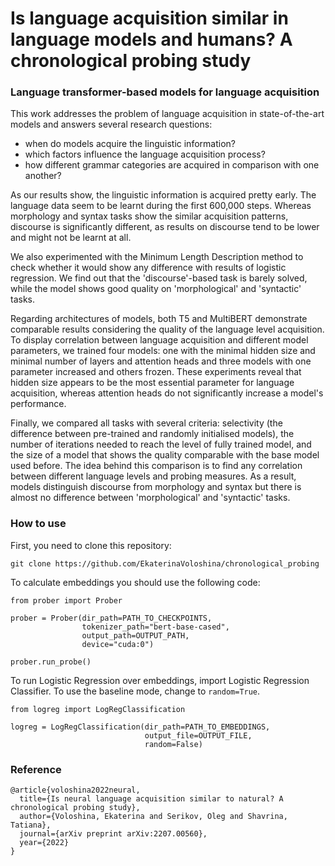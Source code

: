 # Is language acquisition similar in language models and humans? A chronological probing study

### Language transformer-based models for language acquisition

This work addresses the problem of language acquisition in state-of-the-art models and answers several research questions: 
- when do models acquire the linguistic information? 
- which factors influence the language acquisition process?
- how different grammar categories are acquired in comparison with one another?

As our results show, the linguistic information is acquired pretty early. The language data seem to be learnt during the first 600,000 steps. Whereas morphology and syntax tasks show the similar acquisition patterns, discourse is significantly different, as results on discourse tend to be lower and might not be learnt at all.

We also experimented with the Minimum Length Description method to check whether it would show any difference with results of logistic regression. We find out that the 'discourse'-based task is barely solved, while the model shows good quality on 'morphological' and 'syntactic' tasks.


Regarding architectures of models, both T5 and MultiBERT demonstrate comparable results considering the quality of the language level acquisition. To display correlation between language acquisition and different model parameters, we trained four models: one with the minimal hidden size and minimal number of layers and attention heads and three models with one parameter increased and others frozen. These experiments reveal that hidden size appears to be the most essential parameter for language acquisition, whereas attention heads do not significantly increase a model's performance. 

Finally, we compared all tasks with several criteria: selectivity (the difference between pre-trained and randomly initialised models), the number of iterations needed to reach the level of fully trained model, and the size of a model that shows the quality comparable with the base model used before. The idea behind this comparison is to find any correlation between different language levels and probing measures. As a result, models distinguish discourse from morphology and syntax but there is almost no difference between 'morphological' and 'syntactic' tasks.

###  How to use

First, you need to clone this repository: 

```{python}
git clone https://github.com/EkaterinaVoloshina/chronological_probing
```

To calculate embeddings you should use the following code:

```{python}
from prober import Prober

prober = Prober(dir_path=PATH_TO_CHECKPOINTS, 
                tokenizer_path="bert-base-cased", 
                output_path=OUTPUT_PATH, 
                device="cuda:0")
                
prober.run_probe()
```
To run Logistic Regression over embeddings, import Logistic Regression Classifier. To use the baseline mode, change to `random=True`.

```{python}
from logreg import LogRegClassification

logreg = LogRegClassification(dir_path=PATH_TO_EMBEDDINGS, 
                              output_file=OUTPUT_FILE,  
                              random=False)
```

### Reference

```
@article{voloshina2022neural,
  title={Is neural language acquisition similar to natural? A chronological probing study},
  author={Voloshina, Ekaterina and Serikov, Oleg and Shavrina, Tatiana},
  journal={arXiv preprint arXiv:2207.00560},
  year={2022}
}
```


